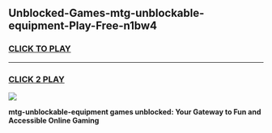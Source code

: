 
## Unblocked-Games-mtg-unblockable-equipment-Play-Free-n1bw4
<h3>
<a href="https://premium76.site?title=mtg-unblockable-equipment&ref=12A">CLICK TO PLAY</a></h3>
<hr>

<h3>
<a href="https://premium76.site?title=mtg-unblockable-equipment&ref=12A">CLICK 2 PLAY</a>
  
</h3>

<a href="https://premium76.site?title=mtg-unblockable-equipment&ref=12A"><img src="https://clearcache.store/games.png"></a>


**mtg-unblockable-equipment games unblocked: Your Gateway to Fun and Accessible Online Gaming**
